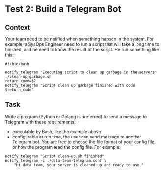 # Test 2: Build a Telegram Bot

## Context
Your team need to be notified when something happen in the system.
For example, a SysOps Engineer need to run a script that will take
a long time to finished, and he need to know the result of the script.
He run something like this:

    #!/bin/bash

    notify_telegram "Executing script to clean up garbage in the servers"
    ./clean-up-garbage.sh
    return_code=$?
    notify_telegram "Script clean up garbage finished with code $return_code"

## Task
Write a program (Python or Golang is preferred) to send a message to Telegram with these requirements:
- executable by Bash, like the example above
- configurable at run time, the user can send message to another Telegram bot.
You are free to choose the file format of your config file,
or how the program read the config file. For example:

```
notify_telegram "Script clean-up.sh finished"
notify_telegram -c ./data-team-telegram.conf \
    "Hi data team, your server is cleaned up and ready to use."
```
